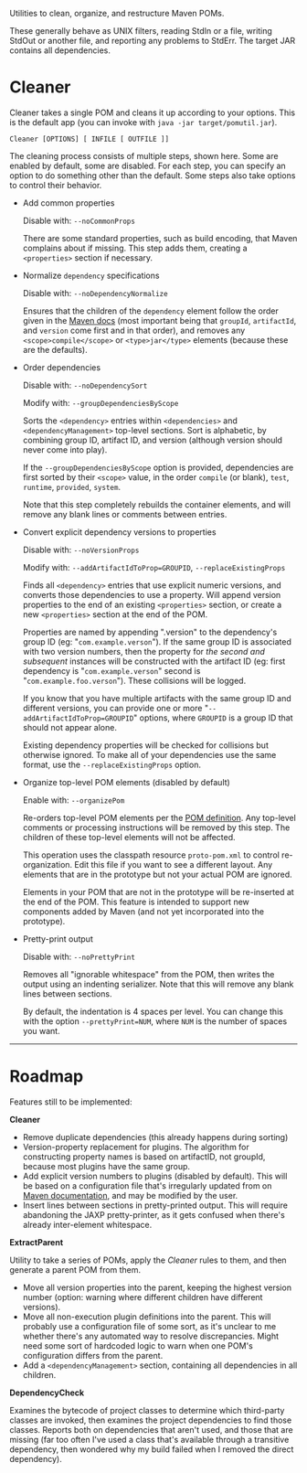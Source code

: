 Utilities to clean, organize, and restructure Maven POMs.

These generally behave as UNIX filters, reading StdIn or a file, writing StdOut or another file, and reporting any problems to StdErr. The target JAR contains all dependencies.


# Cleaner

Cleaner takes a single POM and cleans it up according to your options. This is the default app (you can invoke with `java -jar target/pomutil.jar`).

`Cleaner [OPTIONS] [ INFILE [ OUTFILE ]]`

The cleaning process consists of multiple steps, shown here. Some are enabled by default, some are disabled. For each step,
you can specify an option to do something other than the default. Some steps also take options to control their behavior.

* Add common properties

    Disable with: `--noCommonProps`

    There are some standard properties, such as build encoding, that Maven complains about if missing. This
    step adds them, creating a `<properties>` section if necessary.

* Normalize `dependency` specifications

    Disable with: `--noDependencyNormalize`

    Ensures that the children of the `dependency` element follow the order given in the
    [Maven docs](http://maven.apache.org/ref/3.0.4/maven-model/maven.html#class_dependency) (most important being that
    `groupId`, `artifactId`, and `version` come first and in that order), and removes any `<scope>compile</scope>`
    or `<type>jar</type>` elements (because these are the defaults).

* Order dependencies

    Disable with: `--noDependencySort`

    Modify with: `--groupDependenciesByScope`

    Sorts the `<dependency>` entries within `<dependencies>` and `<dependencyManagement>` top-level sections. Sort
    is alphabetic, by combining group ID, artifact ID, and version (although version should never come into play).

    If the `--groupDependenciesByScope` option is provided, dependencies are first sorted by their `<scope>` value,
    in the order `compile` (or blank), `test`, `runtime`, `provided`, `system`.

    Note that this step completely rebuilds the container elements, and will remove any blank lines or comments
    between entries.

* Convert explicit dependency versions to properties

    Disable with: `--noVersionProps`

    Modify with: `--addArtifactIdToProp=GROUPID`, `--replaceExistingProps`

    Finds all `<dependency>` entries that use explicit numeric versions, and converts those dependencies to use a property.
    Will append version properties to the end of an existing `<properties>` section, or create a new `<properties>` section
    at the end of the POM.

    Properties are named by appending ".version" to the dependency's group ID (eg: "`com.example.verson`"). If the same
    group ID is associated with two version numbers, then the property for *the second and subsequent* instances will be
    constructed with the artifact ID (eg: first dependency is "`com.example.verson`" second is "`com.example.foo.verson`").
    These collisions will be logged.

    If you know that you have multiple artifacts with the same group ID and different versions, you can provide one or
    more "`--addArtifactIdToProp=GROUPID`" options, where `GROUPID` is a group ID that should not appear alone.

    Existing dependency properties will be checked for collisions but otherwise ignored. To make all of your dependencies
    use the same format, use the `--replaceExistingProps` option.


* Organize top-level POM elements (disabled by default)

    Enable with: `--organizePom`

    Re-orders top-level POM elements per the [POM definition](http://maven.apache.org/ref/3.0.4/maven-model/maven.html).
    Any top-level comments or processing instructions will be removed by this step. The children of these top-level
    elements will not be affected.

    This operation uses the classpath resource `proto-pom.xml` to control re-organization. Edit this file if you want
    to see a different layout. Any elements that are in the prototype but not your actual POM are ignored.

    Elements in your POM that are not in the prototype will be re-inserted at the end of the POM. This feature is
    intended to support new components added by Maven (and not yet incorporated into the prototype).


* Pretty-print output

    Disable with: `--noPrettyPrint`

    Removes all "ignorable whitespace" from the POM, then writes the output using an indenting serializer. Note that this
    will remove any blank lines between sections.

    By default, the indentation is 4 spaces per level. You can change this with the option `--prettyPrint=NUM`, where
    `NUM` is the number of spaces you want.

----

# Roadmap

Features still to be implemented:

**Cleaner**

*   Remove duplicate dependencies (this already happens during sorting)
*   Version-property replacement for plugins. The algorithm for constructing property names is based on artifactID, not
    groupId, because most plugins have the same group.
*   Add explicit version numbers to plugins (disabled by default). This will be based on a configuration file that's
    irregularly updated from on [Maven documentation](http://maven.apache.org/plugins/index.html), and may be modified
    by the user.
*   Insert lines between sections in pretty-printed output. This will require abandoning the JAXP pretty-printer, as it
    gets confused when there's already inter-element whitespace.

**ExtractParent**

Utility to take a series of POMs, apply the *Cleaner* rules to them, and then generate a parent POM from them.

*   Move all version properties into the parent, keeping the highest version number (option: warning where different
    children have different versions).
*   Move all non-execution plugin definitions into the parent. This will probably use a configuration file of some
    sort, as it's unclear to me whether there's any automated way to resolve discrepancies. Might need some sort of
    hardcoded logic to warn when one POM's configuration differs from the parent.
*   Add a `<dependencyManagement>` section, containing all dependencies in all children.

**DependencyCheck**

Examines the bytecode of project classes to determine which third-party classes are invoked, then examines the
project dependencies to find those classes. Reports both on dependencies that aren't used, and those that are
missing (far too often I've used a class that's available through a transitive dependency, then wondered why
my build failed when I removed the direct dependency).
